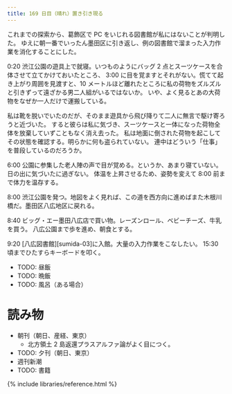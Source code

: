 ```yaml
---
title: 169 日目（晴れ）置き引き現る
---
```


これまでの探索から、葛飾区で PC をいじれる図書館が私にはないことが判明した。
ゆえに朝一番でいったん墨田区に引き返し、例の図書館で溜まった入力作業を消化することにした。

0:20 渋江公園の遊具上で就寝。いつものようにバッグ 2 点とスーツケースを合体させて立てかけておいたところ、
3:00 に目を覚ますとそれがない。慌てて起き上がり周囲を見渡すと、10 メートルほど離れたところに私の荷物をズルズルと引きずって遠ざかる男二人組がいるではないか。
いや、よく見るとあの大荷物をなぜか一人だけで運搬している。

私は靴を脱いでいたのだが、そのまま遊具から飛び降りて二人に無言で駆け寄ろうと近づいた。
すると彼らは私に気づき、スーツケースと一体になった荷物全体を放棄していずこともなく消え去った。
私は地面に倒された荷物を起こしてその状態を確認する。明らかに何も盗られていない。
連中はどういう「仕事」を普段しているのだろうか。

6:00 公園に参集した老人陣の声で目が覚める。というか、あまり寝ていない。日の出に気づいたに過ぎない。
体温を上昇させるため、姿勢を変えて 8:00 前まで体力を温存する。

8:00 渋江公園を発つ。地図をよく見れば、この道を西方向に進めばまた木根川橋だ。墨田区八広地区に戻れる。

8:40 ビッグ・エー墨田八広店で買い物。レーズンロール、ベビーチーズ、牛乳を買う。
八広公園まで歩を進め、朝食とする。

9:20 [八広図書館][sumida-03]に入館。大量の入力作業をこなしたい。
15:30 頃までひたすらキーボードを叩く。

* TODO: 昼飯
* TODO: 晩飯
* TODO: 風呂（ある場合）

# 読み物

* 朝刊（朝日、産経、東京）
  * 北方領土 2 島返還プラスアルファ論がよく目につく。
* TODO: 夕刊（朝日、東京）
* 週刊新潮
* TODO: 書籍

{% include libraries/reference.html %}
